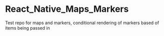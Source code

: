 # React_Native_Maps_Markers
Test repo for maps and markers, conditional rendering of markers based of items being passed in
